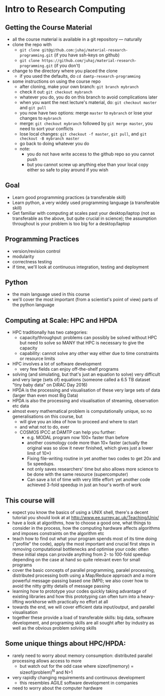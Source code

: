 Intro to Research Computing
===========================

Getting the Course Material
---------------------------

-   all the course material is available in a git repository — naturally
-   clone the repo with
    -   `git clone git@github.com:juhaj/material-research-programming.git` (if you have ssh-keys on github)
    -   `git clone https://github.com/juhaj/material-research-programming.git` (if you don't)
-   change to the directory where you placed the clone
    -   if you used the defaults, do `cd damtp-research-programming`
-   some instructions on using the course repo
    -   after cloning, make your own branch: `git branch mybranch`
    -   check it out: `git checkout mybranch`
    -   whatever you do, you do on this branch to avoid complications later
    -   when you want the next lecture's material, do: `git checkout master` and `git pull`
    -   you now have two options: merge `master` to `mybranch` or lose your changes to `mybranch`
    -   merge: `git checkout mybranch` followed by `git merge master`, you need to sort your conflicts
    -   lose local changes: `git checkout -f master`, `git pull`, and `git checkout -B mybranch master`
    -   go back to doing whatever you do
    -   note:
        -   you do not have write access to the github repo so you cannot push
        -   but you cannot screw up anything else than your local copy either so safe to play around if you wish

Goal
----

-   Learn good programming practices (a transferable skill)
-   Learn python, a very widely used programming language (a transferable skill)
-   Get familiar with computing at scales past your desktop/laptop (not as transferable as the above, but quite crucial in science); the assumption throughout is your problem is too big for a desktop/laptop

Programming Practices
---------------------

-   version/revision control
-   modularity
-   correctness testing
-   if time, we'll look at continuous integration, testing and deployment

Python
------

-   the main language used in this course
-   we'll cover the most important (from a scientist's point of view) parts of the python language

Computing at Scale: HPC and HPDA
--------------------------------

-   HPC traditionally has two categories:
    -   capacity/throughput: problems can possibly be solved without HPC but need to solve so MANY that HPC is necessary to give the capacity
    -   capability: cannot solve any other way either due to time constraints or resource limits
-   HPC involves a lot of software development
    -   very few fields can enjoy off-the-shelf programs
-   solving (and simulating, but that's just an equation to solve) very difficult and very large (sets of) equations (someone called a 6.5 TB dataset "tiny baby data" on DiRAC Day 2016)
-   HPDA is the processing and visualisation of these very large sets of data (larger than even most Big Data)
-   HPDA is also the processing and visualisation of streaming, observation etc data
-   almost every mathematical problem is computationally unique, so no generalisations on this course, but
    -   will give you an idea of how to proceed and where to start
    -   and what not to do, ever
    -   COSMOS IPCC at DAMTP can help you further:
        -   e.g. MODAL program now 100× faster than before
        -   another cosmology code more than 10× faster (actually the original was so slow it never finished, which gives just a lower limit of 10×)
        -   Fixing file-writing routine in yet another two codes to get 20x and 5x speedups.
        -   not only saves researchers' time but also allows more science to be done with the same resource (supercomputer)
        -   Can save a lot of time with very little effort: yet another code achieved 3-fold speedup in just an hour's worth of work

This course will
----------------

-   expect you know the basics of using a UNIX shell, there's a decent tutorial you should look at at <http://www.ee.surrey.ac.uk/Teaching/Unix/>
-   have a look at algorithms, how to choose a good one, what things to consider in the process, how the computing hardware affects algorithms and imposes constraints on the algorithm etc
-   teach how to find out what your program spends most of its time doing ("profile" the code), apply the most important and crucial first steps in removing computational bottlenecks and optimise your code: often these initial steps can provide anything from 2- to 100-fold speedup depending on the case at hand so quite relevant even for small programs
-   cover the basic concepts of parallel programming, paralel processing, distributed processing both using a Map/Reduce approach and a more powerful message-passing based one (MPI); we also cover how to avoid the nitty gritty details of message passing
-   learning how to prototype your codes quickly taking advantage of existing libraries and how this prototyping can often turn into a heavy-lifting workhorse with practically no effort at all
-   towards the end, we will cover efficient data input/output, and parallel visualisation
-   together these provide a load of transferable skills: big data, software development, and programing skills are all sought after by industry as well as the obvious problem solving skills

Some unique things about HPC/HPDA:
----------------------------------

-   rarely need to worry about memory consumption: distributed parallel processing allows access to more
    -   but watch out for the odd case where sizeof(memory) = sizeof(problem)<sup>N</sup> and N&gt;1
-   very rapidly changing requirements and continuous development
    -   this resembles AGILE software development in companies
-   need to worry about the computer hardware
